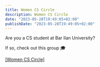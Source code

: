 ```yaml
---
title: Women CS Circle
description: Women CS Circle
date: "2023-05-28T19:49:05+02:00"
publishDate: "2023-05-28T19:49:05+02:00"
---
```


Are you a CS student at Bar Ilan University?

If so, check out this group &#127891;

<a href="https://www.facebook.com/groups/367083367959151?ref=share&mibextid=DcJ9fc" 
            target="_blank">[Women CS Circle]

<!--more-->
<!--
We'll assume here that you have a good understanding of Hugo and its structure. If you have any doubt, check the [Hugo documentation](https://gohugo.io/documentation/ "Hugo documentation"); it is pretty good and the community quite active! Thank you so much by the way! :muscle:

The first thing to do when starting your own website is to **copy the content of exampleSite** in your own root folder. This way, you can have a sample of `config.toml` file and a first structure.

**Don't forget to change the `baseURL` param to avoid deployment failures**

Browse the articles in the `content/post` folder to get any help during setup or using the theme. Please, [contact me](https://baptistej.com "contact me") if you have any problem using the them.

Then **configure the `config.toml` file** to match your need.

You should then write you home (`/content/_index.md`), create your first project (see the [portfolio definition](/content/post/portfolio-definition.md "portfolio definition") and your first blogpost.

Lastly, define the menu in the sidebar: you can get some help in the `/content/post/manage-your-menu.md` file.
-->
